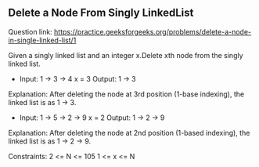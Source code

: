 ## Delete a Node From Singly LinkedList 

Question link: https://practice.geeksforgeeks.org/problems/delete-a-node-in-single-linked-list/1

Given a singly linked list and an integer x.Delete xth node from the singly linked list.

- Input: 1 -> 3 -> 4 
       x = 3
Output: 1 -> 3

Explanation:
After deleting the node at 3rd
position (1-base indexing), the
linked list is as 1 -> 3. 

- Input: 1 -> 5 -> 2 -> 9 
x = 2
Output: 1 -> 2 -> 9

Explanation: 
After deleting the node at 2nd
position (1-based indexing), the
linked list is as 1 -> 2 -> 9.

Constraints:
2 <= N <= 105
1 <= x <= N